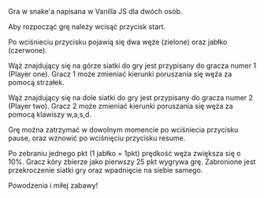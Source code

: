 Gra w snake'a napisana w Vanilla JS dla dwóch osób.


Aby rozpocząć grę należy wcisąć przycisk start.

Po wciśnieciu przycisku pojawią się dwa węże (zielone) oraz jabłko (czerwone).

Wąż znajdujący się na górze siatki do gry jest przypisany do gracza numer 1 (Player one). Gracz 1 może zmieniać kierunki poruszania się węża za pomocą strzałek.

Wąż znajdujący się na dole siatki do gry jest przypisany do gracza numer 2 (Player two). Gracz 2 może zmieniać kierunki poruszania się węża za pomocą klawiszy w,a,s,d.

Grę można zatrzymać w dowolnym momencie po wciśniecia przycisku pause, oraz wznowić po wciśnięciu przycisku resume.



Po zebraniu jednego pkt (1 jabłko = 1pkt) prędkość węża zwiększa się o 10%.
Gracz kóry zbierze jako pierwszy 25 pkt wygrywa grę.
Zabronione jest przekroczenie siatki gry oraz wpadnięcie na siebie samego.


Powodzenia i miłej zabawy!

